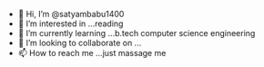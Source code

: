 - 👋 Hi, I’m @satyambabu1400
- 👀 I’m interested in ...reading
- 🌱 I’m currently learning ...b.tech computer science engineering
- 💞️ I’m looking to collaborate on ...
- 📫 How to reach me ...just massage me

<!---
satyambabu1400/satyambabu1400 is a ✨ special ✨ repository because its `README.md` (this file) appears on your GitHub profile.
You can click the Preview link to take a look at your changes.
--->
